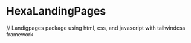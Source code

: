 # HexaLandingPages

// Landigpages package using html, css, and javascript with tailwindcss framework
